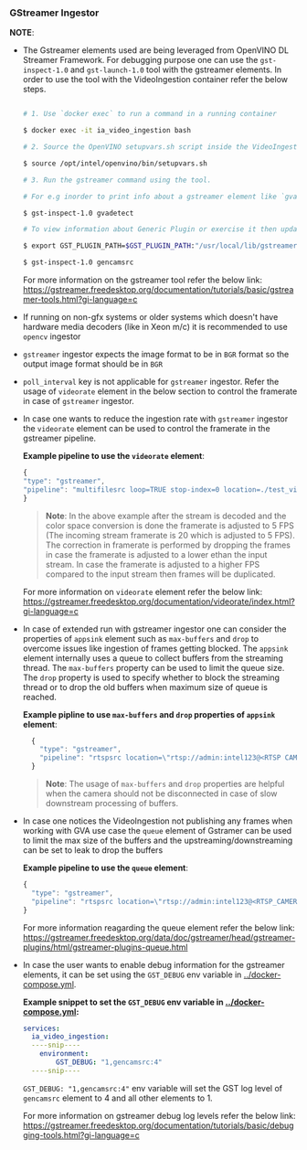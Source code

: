 ### GStreamer Ingestor

**NOTE**:

* The Gstreamer elements used are being leveraged from OpenVINO DL Streamer Framework.
  For debugging purpose one can use the `gst-inspect-1.0` and `gst-launch-1.0` tool with
  the gstreamer elements. In order to use the tool with the VideoIngestion container refer
  the below steps.

  ```sh

  # 1. Use `docker exec` to run a command in a running container

  $ docker exec -it ia_video_ingestion bash

  # 2. Source the OpenVINO setupvars.sh script inside the VideoIngestion container

  $ source /opt/intel/openvino/bin/setupvars.sh

  # 3. Run the gstreamer command using the tool.

  # For e.g inorder to print info about a gstreamer element like `gvadetect` use the gst-inspect.1.0 tool

  $ gst-inspect-1.0 gvadetect

  # To view information about Generic Plugin or exercise it then update the GST_PLUGIN_PATH to include below path and then use the `gst-inspect-1.0` tool

  $ export GST_PLUGIN_PATH=$GST_PLUGIN_PATH:"/usr/local/lib/gstreamer-1.0"

  $ gst-inspect-1.0 gencamsrc

  ```

  For more information on the gstreamer tool refer the below link:
  https://gstreamer.freedesktop.org/documentation/tutorials/basic/gstreamer-tools.html?gi-language=c

* If running on non-gfx systems or older systems which doesn't have hardware
  media decoders (like in Xeon m/c) it is recommended to use `opencv` ingestor

* `gstreamer` ingestor expects the image format to be in `BGR` format so the output image format should be in `BGR`

* `poll_interval` key is not applicable for `gstreamer` ingestor. Refer the usage of `videorate` element in the below section to control the framerate in case of `gstreamer` ingestor.
* In case one wants to reduce the ingestion rate with `gstreamer` ingestor the `videorate` element can be used to control the framerate in the gstreamer pipeline.

  **Example pipeline to use the `videorate` element**:
  ```javascript
  {
  "type": "gstreamer",
  "pipeline": "multifilesrc loop=TRUE stop-index=0 location=./test_videos/pcb_d2000.avi ! h264parse ! decodebin ! videoconvert ! video/x-raw,format=BGR ! videorate ! video/x-raw,framerate=5/1 ! appsink"
  }
  ```

  >**Note**: In the above example after the stream is decoded and the color space conversion is done the framerate is adjusted to 5 FPS (The incoming stream framerate is 20 which is adjusted to 5 FPS). The correction in framerate is performed by dropping the frames in case the framerate is adjusted to a lower ethan the input stream. In case the framerate is adjusted to a higher FPS compared to the input stream then frames will be duplicated.

  For more information on `videorate` element refer the below link:
  https://gstreamer.freedesktop.org/documentation/videorate/index.html?gi-language=c


* In case of extended run with gstreamer ingestor one can consider the properties of `appsink` element such as `max-buffers` and `drop` to overcome issues like ingestion of frames getting blocked. The `appsink` element internally uses a queue to collect buffers from the streaming thread. The `max-buffers` property can be used to limit the queue size. The `drop` property is used to specify whether to block the streaming thread or to drop the old buffers when maximum size of queue is reached.

  **Example pipline to use `max-buffers` and `drop` properties of `appsink` element**:
  ```javascript
    {
      "type": "gstreamer",
      "pipeline": "rtspsrc location=\"rtsp://admin:intel123@<RTSP CAMERA IP>:554/\" latency=100 ! rtph264depay ! h264parse ! vaapih264dec ! vaapipostproc format=bgrx ! videoconvert ! video/x-raw,format=BGR ! appsink max-buffers=10 drop=TRUE"
    }
  ```

  >**Note**:  The usage of `max-buffers` and `drop` properties are helpful when the camera should not be disconnected in case of slow downstream processing of buffers.


* In case one notices the VideoIngestion not publishing any frames when working with GVA use case the `queue` element of Gstramer can be used to limit the     max size of the buffers and the upstreaming/downstreaming can be set to leak to drop the buffers

  **Example pipeline to use the `queue` element**:

  ```javascript
  {
    "type": "gstreamer",
    "pipeline": "rtspsrc location=\"rtsp://admin:intel123@<RTSP_CAMERA_IP>:554/\" latency=100 ! rtph264depay ! h264parse ! vaapih264dec ! vaapipostproc format=bgrx ! queue max-size-buffers=10 leaky=downstream ! gvadetect model=models/frozen_inference_graph.xml ! videoconvert ! video/x-raw,format=BGR ! appsink",
  }
  ```

  For more information reagarding the queue element refer the below link:
  https://gstreamer.freedesktop.org/data/doc/gstreamer/head/gstreamer-plugins/html/gstreamer-plugins-queue.html


* In case the user wants to enable debug information for the gstreamer elements, it can be set using the `GST_DEBUG` env variable in [../docker-compose.yml](../docker-compose.yml).

  **Example snippet to set the `GST_DEBUG` env variable in [../docker-compose.yml](../docker-compose.yml):**

   ```yml
   services:
     ia_video_ingestion:
     ----snip----
       environment:
           GST_DEBUG: "1,gencamsrc:4"
     ----snip----
    ```
   `GST_DEBUG: "1,gencamsrc:4"` env variable  will set the GST log level of `gencamsrc` element to 4 and all other elements to 1.

   For more information on gstreamer debug log levels refer the below link:
   https://gstreamer.freedesktop.org/documentation/tutorials/basic/debugging-tools.html?gi-language=c

